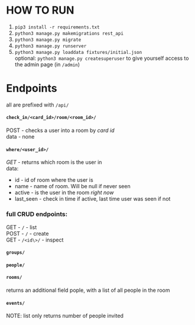 # HOW TO RUN
1. `pip3 install -r requirements.txt`
1. `python3 manage.py makemigrations rest_api`
1. `python3 manage.py migrate`
1. `python3 manage.py runserver`
1. `python3 manage.py loaddata fixtures/initial.json`  
optional:
`python3 manage.py createsuperuser` to give yourself access to the admin page (in `/admin`)

# Endpoints
all are prefixed with `/api/`  
#### `check_in/<card_id>/room/<room_id>/`  
POST - checks a user into a room by _card id_  
data - none  
#### `where/<user_id>/`  
*GET* - returns which room is the user in  
data:  
* id - id of room where the user is  
* name - name of room. Will be null if never seen  
* active - is the user in the room _right now_  
* last_seen - check in time if active, last time user was seen if not  
### full CRUD endpoints:  
GET  - `/` - list  
POST - `/` - create  
GET  - `/<id\>/` - inspect  
####  `groups/`  
####  `people/`  
####  `rooms/`  
returns an additional field pople, with a list of all people in the room  
####  `events/`  
NOTE: list only returns number of people invited  